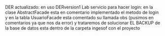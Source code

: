 DER actualizado: en uso DERversion1
Lab servicio para hacer login: en la clase  AbstractFacade esta en comentario implementado   el metodo de login
y en la tabla  UsuarioFacade esta comentado  su llamada 
obs (pusimos en comentarios ya que nos da error) y trataremos de solucionar
EL BACKUP de la base de datos esta dentro de la carpeta ingesof con el proyecto
